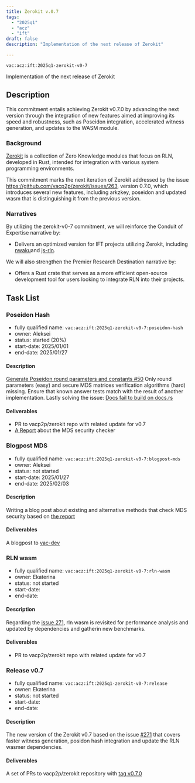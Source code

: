 ```yaml
---
title: Zerokit v.0.7
tags:
  - "2025q1"
  - "acz"
  - "ift"
draft: false
description: "Implementation of the next release of Zerokit"

---
```


`vac:acz:ift:2025q1-zerokit-v0-7`

Implementation of the next release of Zerokit 
## Description

This commitment entails achieving Zerokit v0.7.0 by advancing the next version 
through the integration of new features aimed at improving its speed and robustness, 
such as Poseidon integration, accelerated witness generation, and updates to the WASM module.

### Background

[Zerokit](https://github.com/vacp2p/zerokit) is a collection of Zero Knowledge modules that focus on RLN, 
developed in Rust, intended for integration with various system programming environments.

This commitment marks the next iteration of Zerokit addressed by the issue https://github.com/vacp2p/zerokit/issues/263, 
version 0.7.0, which introduces several new features, including arkzkey, poseidon and updated wasm that is 
distinguishing it from the previous version.

### Narratives

By utilizing the zerokit-v0-7 commitment, we will reinforce the Conduit of Expertise narrative by:
* Delivers an optimized version for IFT projects utilizing Zerokit, 
including [nwaku](https://github.com/waku-org/nwaku)and [js-rln](https://github.com/waku-org/js-rln).

We will also strengthen the Premier Research Destination narrative by:
* Offers a Rust crate that serves as a more efficient open-source development tool 
for users looking to integrate RLN into their projects. 

## Task List
 
### Poseidon Hash

* fully qualified name: `vac:acz:ift:2025q1-zerokit-v0-7:poseidon-hash`
* owner: Aleksei
* status: started (20%) 
* start-date: 2025/01/01
* end-date: 2025/01/27

#### Description

[Generate Poseidon round parameters and constants #50](https://github.com/vacp2p/zerokit/issues/50)
Only round parameters (easy) and 
secure MDS matrices verification algorithms (hard) missing.
Ensure that known answer tests match with the result of another implementation.
Lastly solving the issue: [Docs fail to build on docs.rs](https://github.com/vacp2p/zerokit/issues/256) 

#### Deliverables

* PR to vacp2p/zerokit repo with related update for v0.7
* [A Report](https://notes.status.im/CVMoa6EcTmS2D4VPBCsH2w#) about the MDS security checker

### Blogpost MDS

* fully qualified name: `vac:acz:ift:2025q1-zerokit-v0-7:blogpost-mds`
* owner: Aleksei
* status: not started
* start-date: 2025/01/27
* end-date: 2025/02/03

#### Description

Writing a blog post about existing and alternative methods 
that check MDS security based on [the report](https://notes.status.im/CVMoa6EcTmS2D4VPBCsH2w#)

#### Deliverables

A blogpost to [vac-dev](https://vac.dev/rlog/)

### RLN wasm

* fully qualified name: `vac:acz:ift:2025q1-zerokit-v0-7:rln-wasm`
* owner: Ekaterina
* status: not started 
* start-date: 
* end-date:

#### Description

Regarding the [issue 271](https://github.com/vacp2p/zerokit/issues/271), 
rln wasm is revisited for performance analysis and updated by dependencies and gatherin new benchmarks.

#### Deliverables

* PR to vacp2p/zerokit repo with related update for v0.7

### Release v0.7

* fully qualified name: `vac:acz:ift:2025q1-zerokit-v0-7:release`
* owner: Ekaterina
* status: not started
* start-date: 
* end-date: 

#### Description

The new version of the Zerokit v0.7 based on the issue [#271](https://github.com/vacp2p/zerokit/issues/271)
that covers faster witness generation, posidon hash integration and update the RLN wasmer dependencies. 

#### Deliverables
A set of PRs to vacp2p/zerokit repository with [tag v0.7.0](https://github.com/vacp2p/zerokit/releases/tag/v0.7.0)